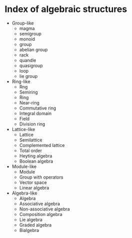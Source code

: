 # Index of algebraic structures

* Group-like
  + magma
  + semigroup
  + monoid
  + group
  + abelian group
  - rack
  - quandle
  - quasigroup
  - loop
  - lie group
* Ring-like
  + Rng
  + Semiring
  + Ring
  - Near-ring
  - Commutative ring
  - Integral domain
  - Field
  - Division ring
* Lattice-like
  - Lattice
  - Semilattice
  - Complemented lattice
  - Total order
  - Heyting algebra
  - Boolean algebra
* Module-like
  - Module
  - Group with operators
  - Vector space
  - Linear algebra
* Algebra-like
  - Algebra
  - Associative algebra
  - Non-associative algebra
  - Composition algebra
  - Lie algebra
  - Graded algebra
  - Bialgebra
